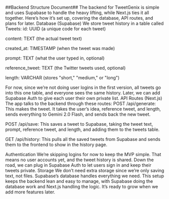 ##Backend Structure Document##
The backend for TweetGenix is simple and uses Supabase to handle the heavy lifting, while Next.js ties it all together. Here’s how it’s set up, covering the database, API routes, and plans for later.
Database (Supabase)
We store tweet history in a table called Tweets:
id: UUID (a unique code for each tweet)

content: TEXT (the actual tweet text)

created_at: TIMESTAMP (when the tweet was made)

prompt: TEXT (what the user typed in, optional)

reference_tweet: TEXT (the Twitter tweets used, optional)

length: VARCHAR (stores "short," "medium," or "long")

For now, since we’re not doing user logins in the first version, all tweets go into this one table, and everyone sees the same history. Later, we can add Supabase Auth to give each user their own private list.
API Routes (Next.js)
The app talks to the backend through these routes:
POST /api/generate: This makes the tweet. It takes the user’s idea, reference tweet, and length, sends everything to Gemini 2.0 Flash, and sends back the new tweet.

POST /api/save: This saves a tweet to Supabase, taking the tweet text, prompt, reference tweet, and length, and adding them to the tweets table.

GET /api/history: This pulls all the saved tweets from Supabase and sends them to the frontend to show in the history page.

Authentication
We’re skipping logins for now to keep the MVP simple. That means no user accounts yet, and the tweet history is shared. Down the road, we can plug in Supabase Auth to let users sign in and keep their tweets private.
Storage
We don’t need extra storage since we’re only saving text, not files. Supabase’s database handles everything we need.
This setup keeps the backend lean and easy to manage, with Supabase doing the database work and Next.js handling the logic. It’s ready to grow when we add more features later.

